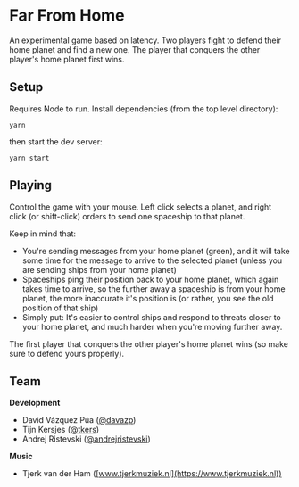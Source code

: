 # Far From Home

An experimental game based on latency. Two players fight to defend their home planet and find a new one. The player that conquers the other player's home planet first wins.

## Setup

Requires Node to run. Install dependencies (from the top level directory):

```
yarn
```

then start the dev server:

```
yarn start
```

## Playing

Control the game with your mouse. Left click selects a planet, and right click (or shift-click) orders to send one spaceship to that planet.

Keep in mind that:

- You're sending messages from your home planet (green), and it will take some time for the message to arrive to the selected planet (unless you are sending ships from your home planet)
- Spaceships ping their position back to your home planet, which again takes time to arrive, so the further away a spaceship is from your home planet, the more inaccurate it's position is (or rather, you see the old position of that ship)
- Simply put: It's easier to control ships and respond to threats closer to your home planet, and much harder when you're moving further away.

The first player that conquers the other player's home planet wins (so make sure to defend yours properly).

## Team

**Development**

- David Vázquez Púa ([@davazp](https://github.com/davazp))
- Tijn Kersjes ([@tkers](https://github.com/tkers))
- Andrej Ristevski ([@andrejristevski](https://github.com/andrejristevski))

**Music**

- Tjerk van der Ham ([www.tjerkmuziek.nl](https://www.tjerkmuziek.nl))
